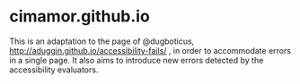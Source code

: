 # cimamor.github.io
This is an adaptation to the page of @dugboticus, http://aduggin.github.io/accessibility-fails/ , in order to accommodate errors in a single page. It also aims to introduce new errors detected by the accessibility evaluators.
